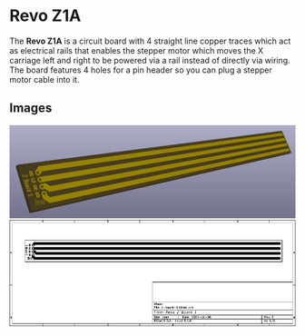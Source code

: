 # Revo Z1A
The **Revo Z1A** is a circuit board with 4 straight line copper traces which act as electrical rails that enables the stepper motor which moves the X carriage left and right to be powered via a rail instead of directly via wiring. The board features 4 holes for a pin header so you can plug a stepper motor cable into it.

## Images
![PCB 3D View](https://github.com/Helenah2020/Revo-Uno/blob/main/pcb/z-board/1/images/3d-view.png)
![PCB Worksheet](https://github.com/Helenah2020/Revo-Uno/blob/main/pcb/z-board/1/images/worksheet.png)
